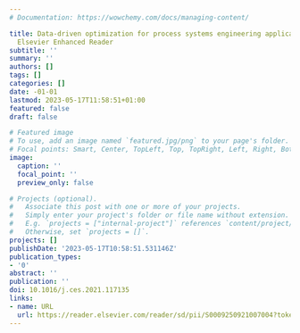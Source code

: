 ```yaml
---
# Documentation: https://wowchemy.com/docs/managing-content/

title: Data-driven optimization for process systems engineering applications textbar
  Elsevier Enhanced Reader
subtitle: ''
summary: ''
authors: []
tags: []
categories: []
date: -01-01
lastmod: 2023-05-17T11:58:51+01:00
featured: false
draft: false

# Featured image
# To use, add an image named `featured.jpg/png` to your page's folder.
# Focal points: Smart, Center, TopLeft, Top, TopRight, Left, Right, BottomLeft, Bottom, BottomRight.
image:
  caption: ''
  focal_point: ''
  preview_only: false

# Projects (optional).
#   Associate this post with one or more of your projects.
#   Simply enter your project's folder or file name without extension.
#   E.g. `projects = ["internal-project"]` references `content/project/deep-learning/index.md`.
#   Otherwise, set `projects = []`.
projects: []
publishDate: '2023-05-17T10:58:51.531146Z'
publication_types:
- '0'
abstract: ''
publication: ''
doi: 10.1016/j.ces.2021.117135
links:
- name: URL
  url: https://reader.elsevier.com/reader/sd/pii/S0009250921007004?token=03CD08EC3E0C7E1BC16B61A2621E76737580B594672F89573501464DEAA6B697E62F25E5E14AC7EA6C6BECB99E659187&originRegion=eu-west-1&originCreation=20230516130049
---
```

